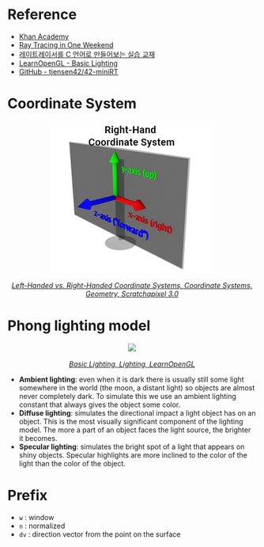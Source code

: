 # Reference

- [Khan Academy](https://www.khanacademy.org/computing/pixar/rendering/rendering1/v/rendering-1)
- [Ray Tracing in One Weekend](https://raytracing.github.io/books/RayTracingInOneWeekend.html)
- [레이트레이서를 C 언어로 만들어보는 실습 교재](https://github.com/GaepoMorningEagles/mini_raytracing_in_c)
- [LearnOpenGL - Basic Lighting](https://learnopengl.com/Lighting/Basic-Lighting)
- [GitHub - tjensen42/42-miniRT](https://github.com/tjensen42/42-miniRT)

# Coordinate System

<p align="center">
  <img src="./asset/rh-coordsys.png" />
</p>

<p align="center">
  <a href="https://www.scratchapixel.com/lessons/mathematics-physics-for-computer-graphics/geometry/coordinate-systems.html">
    <i>Left-Handed vs. Right-Handed Coordinate Systems, Coordinate Systems, Geometry, Scratchapixel 3.0</i>
  </a>
</p>

# Phong lighting model

<p align="center">
  <img src="https://learnopengl.com/img/lighting/basic_lighting_phong.png" />
</p>

<p align="center">
  <a href="https://learnopengl.com/Lighting/Basic-Lighting" />
    <i>Basic Lighting, Lighting, LearnOpenGL</i>
  </a>
</p>

- **Ambient lighting**: even when it is dark there is usually still some light somewhere in the world (the moon, a distant light) so objects are almost never completely dark. To simulate this we use an ambient lighting constant that always gives the object some color.
- **Diffuse lighting**: simulates the directional impact a light object has on an object. This is the most visually significant component of the lighting model. The more a part of an object faces the light source, the brighter it becomes.
- **Specular lighting**: simulates the bright spot of a light that appears on shiny objects. Specular highlights are more inclined to the color of the light than the color of the object.

# Prefix

- `w` : window
- `n` : normalized
- `dv` : direction vector from the point on the surface
